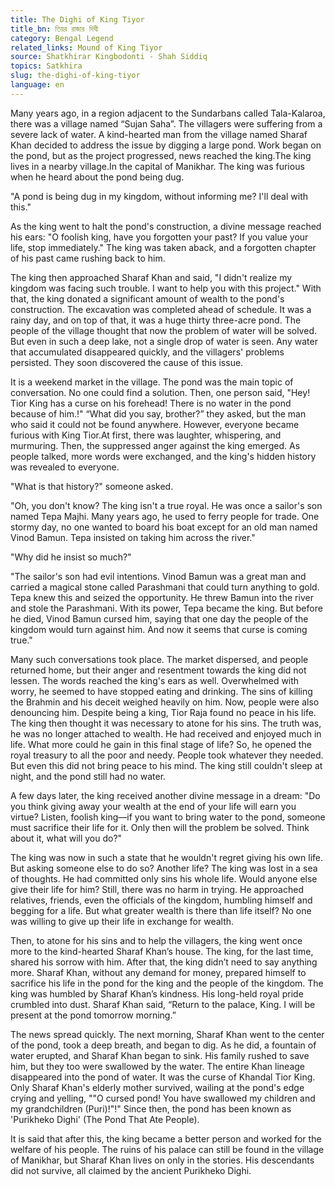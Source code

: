 ```yaml
---
title: The Dighi of King Tiyor
title_bn: তিয়র রাজার দিঘী
category: Bengal Legend
related_links: Mound of King Tiyor
source: Shatkhirar Kingbodonti - Shah Siddiq
topics: Satkhira
slug: the-dighi-of-king-tiyor
language: en
---
```


Many years ago, in a region adjacent to the Sundarbans called Tala-Kalaroa, there was a village named “Sujan Saha”. The villagers were suffering from a severe lack of water. A kind-hearted man from the village named Sharaf Khan decided to address the issue by digging a large pond. Work began on the pond, but as the project progressed, news reached the king.The king lives in a nearby village.In the capital of Manikhar. The king was furious when he heard about the pond being dug.

"A pond is being dug in my kingdom, without informing me? I'll deal with this."

As the king went to halt the pond's construction, a divine message reached his ears: "O foolish king, have you forgotten your past? If you value your life, stop immediately." The king was taken aback, and a forgotten chapter of his past came rushing back to him.

The king then approached Sharaf Khan and said, "I didn't realize my kingdom was facing such trouble. I want to help you with this project." With that, the king donated a significant amount of wealth to the pond's construction. The excavation was completed ahead of schedule. It was a rainy day, and on top of that, it was a huge thirty three-acre pond. The people of the village thought that now the problem of water will be solved. But even in such a deep lake, not a single drop of water is seen. Any water that accumulated disappeared quickly, and the villagers' problems persisted. They soon discovered the cause of this issue.

It is a weekend market in the village. The pond was the main topic of conversation. No one could find a solution. Then, one person said, "Hey! Tior King has a curse on his forehead! There is no water in the pond because of him.!" “What did you say, brother?” they asked, but the man who said it could not be found anywhere. However, everyone became furious with King Tior.At first, there was laughter, whispering, and murmuring. Then, the suppressed anger against the king emerged. As people talked, more words were exchanged, and the king's hidden history was revealed to everyone.

"What is that history?" someone asked.

"Oh, you don't know? The king isn't a true royal. He was once a sailor's son named Tepa Majhi. Many years ago, he used to ferry people for trade. One stormy day, no one wanted to board his boat except for an old man named Vinod Bamun. Tepa insisted on taking him across the river."

"Why did he insist so much?"

"The sailor's son had evil intentions. Vinod Bamun was a great man and carried a magical stone called Parashmani that could turn anything to gold. Tepa knew this and seized the opportunity. He threw Bamun into the river and stole the Parashmani. With its power, Tepa became the king. But before he died, Vinod Bamun cursed him, saying that one day the people of the kingdom would turn against him. And now it seems that curse is coming true."

Many such conversations took place. The market dispersed, and people returned home, but their anger and resentment towards the king did not lessen. The words reached the king's ears as well. Overwhelmed with worry, he seemed to have stopped eating and drinking. The sins of killing the Brahmin and his deceit weighed heavily on him. Now, people were also denouncing him. Despite being a king, Tior Raja found no peace in his life. The king then thought it was necessary to atone for his sins. The truth was, he was no longer attached to wealth. He had received and enjoyed much in life. What more could he gain in this final stage of life? So, he opened the royal treasury to all the poor and needy. People took whatever they needed. But even this did not bring peace to his mind. The king still couldn't sleep at night, and the pond still had no water.

A few days later, the king received another divine message in a dream: "Do you think giving away your wealth at the end of your life will earn you virtue? Listen, foolish king—if you want to bring water to the pond, someone must sacrifice their life for it. Only then will the problem be solved. Think about it, what will you do?"

The king was now in such a state that he wouldn't regret giving his own life. But asking someone else to do so? Another life? The king was lost in a sea of thoughts. He had committed only sins his whole life. Would anyone else give their life for him? Still, there was no harm in trying. He approached relatives, friends, even the officials of the kingdom, humbling himself and begging for a life. But what greater wealth is there than life itself? No one was willing to give up their life in exchange for wealth.

Then, to atone for his sins and to help the villagers, the king went once more to the kind-hearted Sharaf Khan’s house. The king, for the last time, shared his sorrow with him. After that, the king didn’t need to say anything more. Sharaf Khan, without any demand for money, prepared himself to sacrifice his life in the pond for the king and the people of the kingdom. The king was humbled by Sharaf Khan’s kindness. His long-held royal pride crumbled into dust. Sharaf Khan said, “Return to the palace, King. I will be present at the pond tomorrow morning.”

The news spread quickly. The next morning, Sharaf Khan went to the center of the pond, took a deep breath, and began to dig. As he did, a fountain of water erupted, and Sharaf Khan began to sink. His family rushed to save him, but they too were swallowed by the water. The entire Khan lineage disappeared into the pond of water. It was the curse of Khandal Tior King. Only Sharaf Khan's elderly mother survived, wailing at the pond's edge crying and yelling, ""O cursed pond! You have swallowed my children and my grandchildren (Puri)!"!" Since then, the pond has been known as 'Purikheko Dighi' (The Pond That Ate People).

It is said that after this, the king became a better person and worked for the welfare of his people. The ruins of his palace can still be found in the village of Manikhar, but Sharaf Khan lives on only in the stories. His descendants did not survive, all claimed by the ancient Purikheko Dighi.
